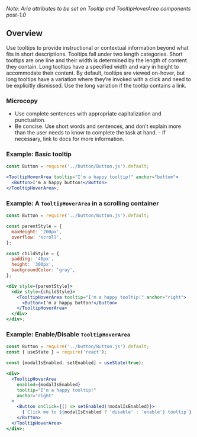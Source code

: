 _Note: Aria attributes to be set on Tooltip and TooltipHoverArea components post-1.0_

## Overview

Use tooltips to provide instructional or contextual information beyond what fits in short descriptions. Tooltips fall under two length categories. Short tooltips are one line and their width is determined by the length of content they contain. Long tooltips have a specified width and vary in height to accommodate their content. By default, tooltips are viewed on-hover, but long tooltips have a variation where they’re invoked with a click and need to be explicitly dismissed. Use the long variation if the tooltip contains a link.

### Microcopy

- Use complete sentences with appropriate capitalization and punctuation.
- Be concise. Use short words and sentences, and don’t explain more than the user needs to know to complete the task at hand. - If necessary, link to docs for more information.

### Example: Basic tooltip

```jsx
const Button = require('../button/Button.js').default;

<TooltipHoverArea tooltip="I'm a happy tooltip!" anchor="bottom">
  <Button>I'm a happy button!</Button>
</TooltipHoverArea>;
```

### Example: A `TooltipHoverArea` in a scrolling container

```jsx
const Button = require('../button/Button.js').default;

const parentStyle = {
  maxHeight: '200px',
  overflow: 'scroll',
};

const childStyle = {
  padding: '40px',
  height: '300px',
  backgroundColor: 'gray',
};

<div style={parentStyle}>
  <div style={childStyle}>
    <TooltipHoverArea tooltip="I'm a happy tooltip!" anchor="right">
      <Button>I'm a happy button!</Button>
    </TooltipHoverArea>
  </div>
</div>;
```

### Example: Enable/Disable `TooltipHoverArea`

```jsx
const Button = require('../button/Button.js').default;
const { useState } = require('react');

const [modalIsEnabled, setEnabled] = useState(true);

<div>
  <TooltipHoverArea
    enabled={modalIsEnabled}
    tooltip="I'm a happy tooltip!"
    anchor="right"
  >
    <Button onClick={() => setEnabled(!modalIsEnabled)}>
      {`Click me to ${modalIsEnabled ? 'disable' : 'enable'} tooltip`}
    </Button>
  </TooltipHoverArea>
</div>;
```
